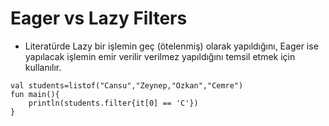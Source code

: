 # Eager vs Lazy Filters

- Literatürde Lazy bir işlemin geç (ötelenmiş) olarak yapıldığını, Eager ise yapılacak işlemin emir verilir verilmez yapıldığını temsil etmek için kullanılır.
 
 ```
 val students=listof("Cansu","Zeynep,"Ozkan","Cemre")
 fun main(){
     println(students.filter{it[0] == 'C'})
 }
 
```

